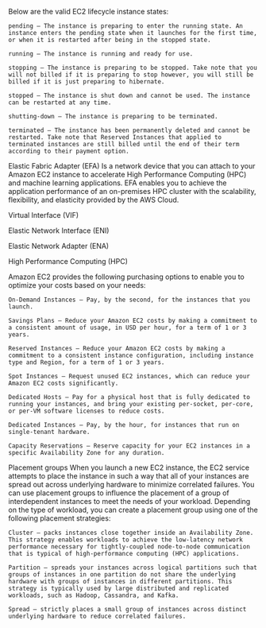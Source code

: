 Below are the valid EC2 lifecycle instance states:

    pending – The instance is preparing to enter the running state. An instance enters the pending state when it launches for the first time, or when it is restarted after being in the stopped state.

    running – The instance is running and ready for use.

    stopping – The instance is preparing to be stopped. Take note that you will not billed if it is preparing to stop however, you will still be billed if it is just preparing to hibernate.

    stopped – The instance is shut down and cannot be used. The instance can be restarted at any time.

    shutting-down – The instance is preparing to be terminated.

    terminated – The instance has been permanently deleted and cannot be restarted. Take note that Reserved Instances that applied to terminated instances are still billed until the end of their term according to their payment option.


Elastic Fabric Adapter (EFA) 
    Is a network device that you can attach to your Amazon EC2 instance to accelerate High Performance Computing (HPC) and machine learning applications. EFA enables you to achieve the application performance of an on-premises HPC cluster with the scalability, flexibility, and elasticity provided by the AWS Cloud.


Virtual Interface (VIF)

Elastic Network Interface (ENI)

Elastic Network Adapter (ENA)

High Performance Computing (HPC)


Amazon EC2 provides the following purchasing options to enable you to optimize your costs based on your needs:

    On-Demand Instances – Pay, by the second, for the instances that you launch.

    Savings Plans – Reduce your Amazon EC2 costs by making a commitment to a consistent amount of usage, in USD per hour, for a term of 1 or 3 years.

    Reserved Instances – Reduce your Amazon EC2 costs by making a commitment to a consistent instance configuration, including instance type and Region, for a term of 1 or 3 years.

    Spot Instances – Request unused EC2 instances, which can reduce your Amazon EC2 costs significantly.

    Dedicated Hosts – Pay for a physical host that is fully dedicated to running your instances, and bring your existing per-socket, per-core, or per-VM software licenses to reduce costs.

    Dedicated Instances – Pay, by the hour, for instances that run on single-tenant hardware.

    Capacity Reservations – Reserve capacity for your EC2 instances in a specific Availability Zone for any duration.



    
Placement groups
When you launch a new EC2 instance, the EC2 service attempts to place the instance in such a way that all of your instances are spread out across underlying hardware to minimize correlated failures. You can use placement groups to influence the placement of a group of interdependent instances to meet the needs of your workload. Depending on the type of workload, you can create a placement group using one of the following placement strategies:

    Cluster – packs instances close together inside an Availability Zone. This strategy enables workloads to achieve the low-latency network performance necessary for tightly-coupled node-to-node communication that is typical of high-performance computing (HPC) applications.

    Partition – spreads your instances across logical partitions such that groups of instances in one partition do not share the underlying hardware with groups of instances in different partitions. This strategy is typically used by large distributed and replicated workloads, such as Hadoop, Cassandra, and Kafka.

    Spread – strictly places a small group of instances across distinct underlying hardware to reduce correlated failures.